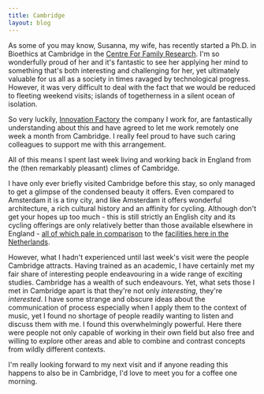 ```yaml
---
title: Cambridge
layout: blog
---
```


As some of you may know, Susanna, my wife, has recently started a
Ph.D. in Bioethics at Cambridge in the [Centre For Family
Research][4]. I'm so wonderfully proud of her and
it's fantastic to see her applying her mind to something that's both
interesting and challenging for her, yet ultimately valuable for us
all as a society in times ravaged by technological progress. However,
it was very difficult to deal with the fact that we would be reduced
to fleeting weekend visits; islands of togetherness in a silent ocean
of isolation.

So very luckily, [Innovation Factory][1] the company I work for,
are fantastically understanding about this and have agreed to let me
work remotely one week a month from Cambridge. I really feel proud to
have such caring colleagues to support me with this arrangement.

All of this means I spent last week living and working back in England
from the (then remarkably pleasant) climes of Cambridge.

I have only ever briefly visited Cambridge before this stay, so only
managed to get a glimpse of the condensed beauty it offers. Even
compared to Amsterdam it is a tiny city, and like Amsterdam it offers
wonderful architecture, a rich cultural history and an affinity for
cycling. Although don't get your hopes up too much - this is still
strictly an English city and its cycling offerings are only
relatively better than those available elsewhere in England - [all of which pale in
comparison][2] to the [facilities here in the Netherlands][3].

However, what I hadn't experienced until last week's visit were the
people Cambridge attracts. Having trained as an academic, I have
certainly met my fair share of interesting people endeavouring in a
wide range of exciting studies. Cambridge has a wealth of such
endeavours. Yet, what sets those I met in Cambridge apart is that they're not only
_interesting_, they're _interested_. I have some strange and obscure ideas
about the communication of process especially when I apply them to the
context of music, yet I found no shortage of people readily wanting to
listen and discuss them with me. I found this overwhelmingly
powerful. Here there were people not only capable of working in their
own field but also free and willing to explore other areas and able to
combine and contrast concepts from wildly different contexts.

I'm really looking forward to my next visit and if anyone reading this
happens to also be in Cambridge, I'd love to meet you for a coffee one
morning.


[1]: http://innovationfactory.eu
[2]: http://homepage.ntlworld.com/pete.meg/wcc/facility-of-the-month/
[3]: http://www.hembrow.eu/cycling/photos.html
[4]: http://www.ppsis.cam.ac.uk/CFR/
